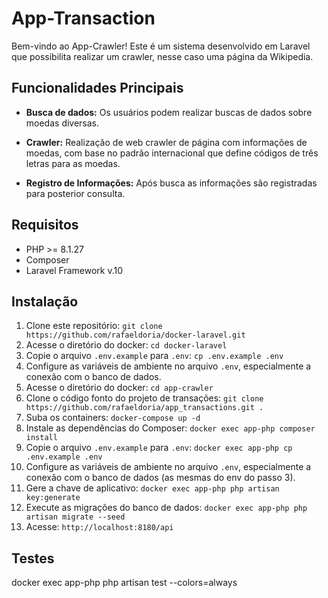 # App-Transaction

Bem-vindo ao App-Crawler! Este é um sistema desenvolvido em Laravel que possibilita realizar um crawler, nesse caso uma página da Wikipedia.

## Funcionalidades Principais

- **Busca de dados:** Os usuários podem realizar buscas de dados sobre moedas diversas.
   
- **Crawler:** Realização de web crawler de página com informações de moedas, com base no padrão internacional que define códigos de três letras para as moedas.

- **Registro de Informações:** Após busca as informações são registradas para posterior consulta.

## Requisitos

- PHP >= 8.1.27
- Composer
- Laravel Framework v.10

## Instalação

1. Clone este repositório: `git clone https://github.com/rafaeldoria/docker-laravel.git`
2. Acesse o diretório do docker: `cd docker-laravel`
3. Copie o arquivo `.env.example` para `.env`: `cp .env.example .env`
4. Configure as variáveis de ambiente no arquivo `.env`, especialmente a conexão com o banco de dados. 
5. Acesse o diretório do docker: `cd app-crawler`
6. Clone o código fonto do projeto de transações: ` git clone https://github.com/rafaeldoria/app_transactions.git . `
7. Suba os containers: `docker-compose up -d` 
8. Instale as dependências do Composer: `docker exec app-php composer install`
9. Copie o arquivo `.env.example` para `.env`: `docker exec app-php cp .env.example .env`
10. Configure as variáveis de ambiente no arquivo `.env`, especialmente a conexão com o banco de dados (as mesmas do env do passo 3).
11. Gere a chave de aplicativo: `docker exec app-php php artisan key:generate`
12. Execute as migrações do banco de dados: `docker exec app-php php artisan migrate --seed`
13. Acesse: `http://localhost:8180/api`

## Testes

docker exec app-php php artisan test --colors=always
